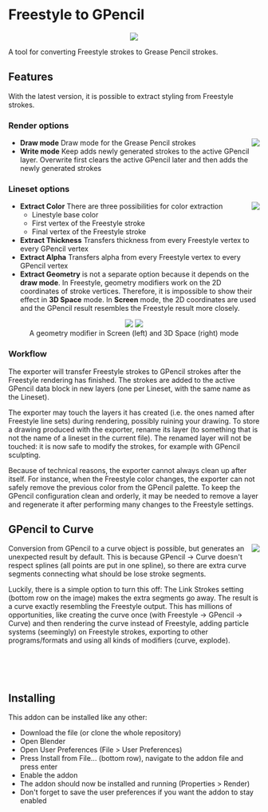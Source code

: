 Freestyle to GPencil 
====================


<p align="center"><img src ="https://rawgit.com/folkertdev/freestyle-gpencil-exporter/master/images/header.png" /></p>

A tool for converting Freestyle strokes to Grease Pencil strokes.  

## Features 

With the latest version, it is possible to extract styling from Freestyle strokes. 

### Render options
<img src ="https://rawgit.com/folkertdev/freestyle-gpencil-exporter/master/images/render_menu.png" align="right" /> 

* **Draw mode** Draw mode for the Grease Pencil strokes
* **Write mode** Keep adds newly generated strokes to the active GPencil layer. Overwrite first clears the 
    active GPencil later and then adds the newly generated strokes



### Lineset options

<img src ="https://rawgit.com/folkertdev/freestyle-gpencil-exporter/master/images/lineset_menu.png" align="right" /> 

* **Extract Color** There are three possibilities for color extraction
    - Linestyle base color 
    - First vertex of the Freestyle stroke
    - Final vertex of the Freestyle stroke
* **Extract Thickness** Transfers thickness from every Freestyle vertex to every GPencil vertex
* **Extract Alpha** Transfers alpha from every Freestyle vertex to every GPencil vertex
* **Extract Geometry** is not a separate option because it depends on the **draw mode**. In Freestyle, geometry modifiers work on the 
2D coordinates of stroke vertices. Therefore, it is impossible to show their effect in **3D Space** mode. In **Screen** mode, the 2D coordinates 
are used and the GPencil result resembles the Freestyle result more closely. 

<p align="center">
<img src ="https://rawgit.com/folkertdev/freestyle-gpencil-exporter/master/images/geometry_modifier_screen_mode.png" 
/> 
<img src ="https://rawgit.com/folkertdev/freestyle-gpencil-exporter/master/images/geometry_modifier_3dspace_mode.png"  /> 
<br>
<label style="margin-left:auto;margin-right:auto; width:100%">A geometry modifier in Screen (left) and 3D Space (right) mode</label>
</p>

### Workflow 

The exporter will transfer Freestyle strokes to GPencil strokes after the Freestyle rendering has finished. The strokes are added to 
the active GPencil data block in new layers (one per Lineset, with the same name as the Lineset). 

The exporter may touch the layers it has created (i.e. the ones named after Freestyle line sets) during rendering, possibly ruining your drawing. 
To store a drawing produced with the exporter, rename its layer (to something that is not the name of a lineset in the current file). 
The renamed layer will not be touched: it is now safe to modify the strokes, for example with GPencil sculpting.

Because of technical reasons, the exporter cannot always clean up after itself. For instance, when the Freestyle color changes, the exporter can 
not safely remove the previous color from the GPencil palette. To keep the GPencil configuration clean and orderly, it may be needed to 
remove a layer and regenerate it after performing many changes to the Freestyle settings.  



## GPencil to Curve

<p>
<img src ="https://rawgit.com/folkertdev/freestyle-gpencil-exporter/master/images/export_as_curve.png"  align="right"/>
Conversion from GPencil to a curve object is possible, but generates an unexpected result by default. This is because GPencil -> Curve doesn't respect splines (all points are put in one spline), so there are extra curve segments connecting what should be lose stroke segments. 

Luckily, there is a simple option to turn this off:
The <span>Link Strokes<span> setting (bottom row on the image) makes the extra segments go away.
The result is a curve exactly resembling the Freestyle output. This has millions of opportunities, like creating the curve once (with Freestyle -> GPencil -> Curve) and then rendering the curve instead of Freestyle, adding particle systems (seemingly) on Freestyle strokes, exporting to other programs/formats and using all kinds of modifiers (curve, explode).
 </p>

<br>
<br>
<br>


## Installing 

This addon can be installed like any other: 

* Download the file (or clone the whole repository)
* Open Blender
* Open User Preferences (File > User Preferences)
* Press Install from File... (bottom row), navigate to the addon file and press enter 
* Enable the addon
* The addon should now be installed and running (Properties > Render)
* Don't forget to save the user preferences if you want the addon to stay enabled 
 
